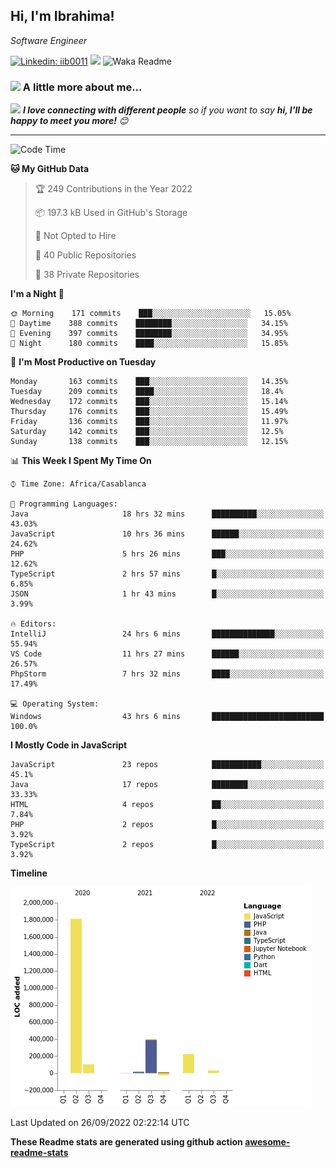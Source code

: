 <h2>Hi, I'm Ibrahima! </h2>
<p><em>Software Engineer 
</em></p>


[![Linkedin: iib0011](https://img.shields.io/badge/-iib0011-blue?style=flat-square&logo=Linkedin&logoColor=white&link=https://www.linkedin.com/in/iib0011/)](https://www.linkedin.com/in/iib0011/)
![](https://visitor-badge.glitch.me/badge?page_id=iib0011)
![Waka Readme](https://github.com/iib0011/iib0011/workflows/Waka%20Readme/badge.svg)


### <img src="https://media.giphy.com/media/VgCDAzcKvsR6OM0uWg/giphy.gif" width="50"> A little more about me...  


<img src="https://media.giphy.com/media/LnQjpWaON8nhr21vNW/giphy.gif" width="60"> <em><b>I love connecting with different people</b> so if you want to say <b>hi, I'll be happy to meet you more!</b> 😊</em>

---
<!--START_SECTION:waka-->
![Code Time](http://img.shields.io/badge/Code%20Time-1%2C142%20hrs%2020%20mins-blue)

**🐱 My GitHub Data** 

> 🏆 249 Contributions in the Year 2022
 > 
> 📦 197.3 kB Used in GitHub's Storage 
 > 
> 🚫 Not Opted to Hire
 > 
> 📜 40 Public Repositories 
 > 
> 🔑 38 Private Repositories  
 > 
**I'm a Night 🦉** 

```text
🌞 Morning    171 commits    ███░░░░░░░░░░░░░░░░░░░░░░   15.05% 
🌆 Daytime    388 commits    ████████░░░░░░░░░░░░░░░░░   34.15% 
🌃 Evening    397 commits    ████████░░░░░░░░░░░░░░░░░   34.95% 
🌙 Night      180 commits    ████░░░░░░░░░░░░░░░░░░░░░   15.85%

```
📅 **I'm Most Productive on Tuesday** 

```text
Monday       163 commits    ███░░░░░░░░░░░░░░░░░░░░░░   14.35% 
Tuesday      209 commits    ████░░░░░░░░░░░░░░░░░░░░░   18.4% 
Wednesday    172 commits    ███░░░░░░░░░░░░░░░░░░░░░░   15.14% 
Thursday     176 commits    ███░░░░░░░░░░░░░░░░░░░░░░   15.49% 
Friday       136 commits    ███░░░░░░░░░░░░░░░░░░░░░░   11.97% 
Saturday     142 commits    ███░░░░░░░░░░░░░░░░░░░░░░   12.5% 
Sunday       138 commits    ███░░░░░░░░░░░░░░░░░░░░░░   12.15%

```


📊 **This Week I Spent My Time On** 

```text
⌚︎ Time Zone: Africa/Casablanca

💬 Programming Languages: 
Java                     18 hrs 32 mins      ██████████░░░░░░░░░░░░░░░   43.03% 
JavaScript               10 hrs 36 mins      ██████░░░░░░░░░░░░░░░░░░░   24.62% 
PHP                      5 hrs 26 mins       ███░░░░░░░░░░░░░░░░░░░░░░   12.62% 
TypeScript               2 hrs 57 mins       █░░░░░░░░░░░░░░░░░░░░░░░░   6.85% 
JSON                     1 hr 43 mins        █░░░░░░░░░░░░░░░░░░░░░░░░   3.99%

🔥 Editors: 
IntelliJ                 24 hrs 6 mins       ██████████████░░░░░░░░░░░   55.94% 
VS Code                  11 hrs 27 mins      ██████░░░░░░░░░░░░░░░░░░░   26.57% 
PhpStorm                 7 hrs 32 mins       ████░░░░░░░░░░░░░░░░░░░░░   17.49%

💻 Operating System: 
Windows                  43 hrs 6 mins       █████████████████████████   100.0%

```

**I Mostly Code in JavaScript** 

```text
JavaScript               23 repos            ███████████░░░░░░░░░░░░░░   45.1% 
Java                     17 repos            ████████░░░░░░░░░░░░░░░░░   33.33% 
HTML                     4 repos             ██░░░░░░░░░░░░░░░░░░░░░░░   7.84% 
PHP                      2 repos             █░░░░░░░░░░░░░░░░░░░░░░░░   3.92% 
TypeScript               2 repos             █░░░░░░░░░░░░░░░░░░░░░░░░   3.92%

```


**Timeline**

![Chart not found](https://raw.githubusercontent.com/iib0011/iib0011/master/charts/bar_graph.png) 


 Last Updated on 26/09/2022 02:22:14 UTC
<!--END_SECTION:waka-->

**These Readme stats are generated using github action [awesome-readme-stats](https://github.com/iib0011/waka-readme-stats)**

